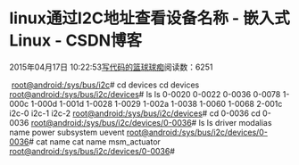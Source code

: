 
# linux通过I2C地址查看设备名称 - 嵌入式Linux - CSDN博客

2015年04月17日 10:22:53[写代码的篮球球痴](https://me.csdn.net/weiqifa0)阅读数：6251


﻿﻿
[root@android:/sys/bus/i2c](mailto:root@android:/sys/bus/i2c)\# cd devices
cd devices
[root@android:/sys/bus/i2c/devices](mailto:root@android:/sys/bus/i2c/devices)\# ls
ls
0-0020
0-0022
0-0036
0-0078
1-000c
1-000d
1-001d
1-0028
1-0029
1-002a
1-0038
1-0060
1-0068
2-001c
i2c-0
i2c-1
i2c-2
[root@android:/sys/bus/i2c/devices](mailto:root@android:/sys/bus/i2c/devices)\# cd 0-0036
cd 0-0036
[root@android:/sys/bus/i2c/devices/0-0036](mailto:root@android:/sys/bus/i2c/devices/0-0036)\# ls
ls
driver
modalias
name
power
subsystem
uevent
[root@android:/sys/bus/i2c/devices/0-0036](mailto:root@android:/sys/bus/i2c/devices/0-0036)\# cat name
cat name
msm_actuator
[root@android:/sys/bus/i2c/devices/0-0036](mailto:root@android:/sys/bus/i2c/devices/0-0036)\#

